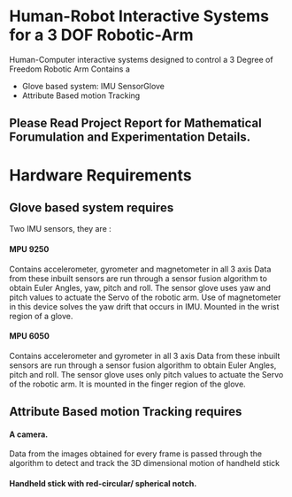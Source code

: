 # Human-Robot Interactive Systems for a 3 DOF Robotic-Arm
Human-Computer interactive systems designed to control a 3 Degree of Freedom Robotic Arm
Contains a 
- Glove based system: IMU SensorGlove
- Attribute Based motion Tracking

## Please Read Project Report for Mathematical Forumulation and Experimentation Details.

# Hardware Requirements


## Glove based system requires 
Two IMU sensors, they are :  
#### MPU 9250 
Contains accelerometer, gyrometer and magnetometer in all 3 axis 
Data from these inbuilt sensors are run through a sensor fusion algorithm to obtain Euler Angles, yaw, pitch and roll. The sensor glove uses yaw and pitch values to actuate the Servo of the robotic arm. Use of magnetometer in this device solves the yaw drift that occurs in IMU. Mounted in the wrist region of a glove.

#### MPU 6050 
Contains accelerometer and gyrometer  in all 3 axis 
Data from these inbuilt sensors are run through a sensor fusion algorithm to obtain Euler Angles, pitch and roll. The sensor glove uses only pitch values to actuate the Servo of the robotic arm. It is mounted in the finger region of the glove. 

## Attribute Based motion Tracking requires 
#### A camera.
Data from the images obtained for every frame is passed through the algorithm to detect and track the 3D dimensional motion of handheld stick 

#### Handheld stick with red-circular/ spherical notch. 
